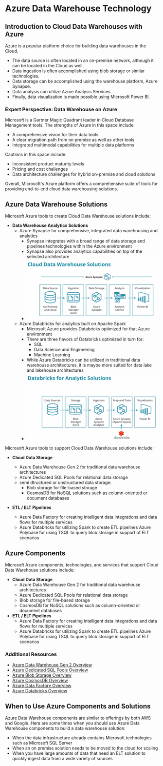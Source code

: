 # Azure Data Warehouse Technology 

## Introduction to Cloud Data Warehouses with Azure

Azure is a popular platform choice for building data warehouses in the Cloud.
- The data source is often located in an on-premise network, although it can be located in the Cloud as well.
- Data ingestion is often accomplished using blob storage or similar technologies.
- Data storage can be accomplished using the warehouse platform, Azure Synapse.
- Data analysis can utilize Azure Analysis Services.
- Finally, data visualization is made possible using Microsoft Power BI.

### Expert Perspective: Data Warehouse on Azure

Microsoft is a Gartner Magic Quadrant leader in Cloud Database Management tools. The strengths of Azure in this space 
include:
- A comprehensive vision for their data tools 
- A clear migration path from on premise as well as other tools 
- Integrated multimodal capabilities for multiple data platforms

Cautions in this space include:
- Inconsistent product maturity levels 
- Pricing and cost challenges 
- Data architecture challenges for hybrid on-premise and cloud solutions

Overall, Microsoft's Azure platform offers a comprehensive suite of tools for providing end-to-end cloud data warehousing solutions.

## Azure Data Warehouse Solutions

Microsoft Azure tools to create Cloud Data Warehouse solutions include:

- **Data Warehouse Analytics Solutions**
  - Azure Synapse for comprehensive, integrated data warehousing and analytics
    - Synapse integrates with a broad range of data storage and pipelines technologies within the Azure environment
    - Synapse also provides analytics capabilities on top of the selected architecture
    - ![Azure Synapse Analytics](./0-images/chap3/azure_synapse_analytics.png "Azure Synapse Analytics")
  - Azure Databricks for analytics built on Apache Spark
    - Microsoft Azure provides Databricks optimized for that Azure environment
    - There are three flavors of Databricks optimized in turn for:
      - SQL
      - Data Science and Engineering
      - Machine Learning
    - While Azure Databricks can be utilized in traditional data warehouse architectures, it is maybe more suited for
    data lake and lakehouse architectures
    - ![Azure Databricks](./0-images/chap3/azure_databricks.png "Azure Databricks")

Microsoft Azure tools to support Cloud Data Warehouse solutions include:

- **Cloud Data Storage**
  - Azure Data Warehouse Gen 2 for traditional data warehouse architectures
  - Azure Dedicated SQL Pools for relational data storage
  - semi dtructured or unstructured data storage:
    - Blob storage for file-based storage
    - CosmosDB for NoSQL solutions such as column-oriented or document databases
  
- **ETL / ELT Pipelines**
  - Azure Data Factory for creating intelligent data integrations and data flows for multiple services
  - Azure Databricks for utilizing Spark to create ETL pipelines Azure Polybase for using TSQL to query blob storage in 
  support of ELT scenarios

## Azure Components

Microsoft Azure components, technologies, and services that support Cloud Data Warehouse solutions include:
- **Cloud Data Storage**
  - Azure Data Warehouse Gen 2 for traditional data warehouse architectures
  - Azure Dedicated SQL Pools for relational data storage
  - Blob storage for file-based storage
  - CosmosDB for NoSQL solutions such as column-oriented or document databases
- **ETL / ELT Pipelines**
  - Azure Data Factory for creating intelligent data integrations and data flows for multiple services
  - Azure Databricks for utilizing Spark to create ETL pipelines Azure Polybase for using TSQL to query blob storage in support of ELT scenarios

### Additional Resources
- [Azure Data Warehouse Gen 2 Overview](https://docs.microsoft.com/en-us/azure/storage/blobs/data-lake-storage-introduction)
- [Azure Dedicated SQL Pools Overview](https://docs.microsoft.com/en-us/azure/synapse-analytics/sql-data-warehouse/sql-data-warehouse-overview-what-is)
- [Azure Blob Storage Overview](https://docs.microsoft.com/en-us/azure/storage/blobs/storage-blobs-introduction)
- [Azure CosmosDB Overview](https://docs.microsoft.com/en-us/azure/cosmos-db/introduction)
- [Azure Data Factory Overview](https://docs.microsoft.com/en-us/azure/data-factory/introduction)
- [Azure Databricks Overview](https://docs.microsoft.com/en-us/azure/databricks/scenarios/what-is-azure-databricks)


## When to Use Azure Components and Solutions

Azure Data Warehouse components are similar to offerings by both AWS and Google. Here are some times when you should use
Azure Data Warehouse components to build a data warehouse solution:
- When the data infrastructure already contains Microsoft technologies such as Microsoft SQL Server
- When an on premise solution needs to be moved to the cloud for scaling
- When you have large amounts of data that need an ELT solution to quickly ingest data from a wide variety of sources
